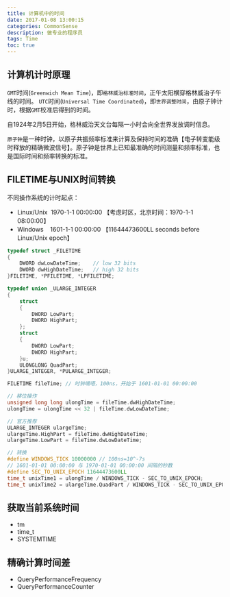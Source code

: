 ```yaml
---
title: 计算机中的时间
date: 2017-01-08 13:00:15
categories: CommonSense
description: 做专业的程序员
tags: Time
toc: true
---
```


## 计算机计时原理
`GMT`时间(`Greenwich Mean Time`)，即`格林威治标准时间`，正午太阳横穿格林威治子午线的时间。
`UTC`时间(`Universal Time Coordinated`)，即`世界调整时间`，由原子钟计时，根据`GMT`校准后得到的时间。

自1924年2月5日开始，格林威治天文台每隔一小时会向全世界发放调时信息。

`原子钟`是一种时钟，以原子共振频率标准来计算及保持时间的准确【电子转变能级时释放的精确微波信号】。原子钟是世界上已知最准确的时间测量和频率标准，也是国际时间和频率转换的标准。

<!-- More -->

## FILETIME与UNIX时间转换
不同操作系统的计时起点：
* Linux/Unix&nbsp;&nbsp;1970-1-1 00:00:00 【考虑时区，北京时间：1970-1-1 08:00:00】
* Windows&nbsp;&nbsp;&nbsp;&nbsp;1601-1-1 00:00:00 【11644473600LL seconds before Linux/Unix epoch】
```c
typedef struct _FILETIME
{
	DWORD dwLowDateTime;	// low 32 bits
	DWORD dwHighDateTime;	// high 32 bits
}FILETIME, *PFILETIME, *LPFILETIME;

typedef union _ULARGE_INTEGER
{
	struct
	{
		DWORD LowPart;
		DWORD HighPart;
	};
	struct
	{
		DWORD LowPart;
		DWORD HighPart;
	}u;
	ULONGLONG QuadPart;
}ULARGE_INTEGER, *PULARGE_INTEGER;

FILETIME fileTime; // 时钟嘀嗒，100ns，开始于 1601-01-01 00:00:00

// 移位操作
unsigned long long ulongTime = fileTime.dwHighDateTime;
ulongTime = ulongTime << 32 | fileTime.dwLowDateTime;

// 官方推荐
ULARGE_INTEGER ulargeTime;
ulargeTime.HighPart = fileTime.dwHighDateTime;
ulargeTime.LowPart = fileTime.dwLowDateTime;

// 转换
#define WINDOWS_TICK 10000000 // 100ns=10^-7s
// 1601-01-01 00:00:00 与 1970-01-01 00:00:00 间隔的秒数
#define SEC_TO_UNIX_EPOCH 11644473600LL 
time_t unixTime1 = ulongTime / WINDOWS_TICK - SEC_TO_UNIX_EPOCH;
time_t unixTime2 = ulargeTime.QuadPart / WINDOWS_TICK - SEC_TO_UNIX_EPOCH;
```

## 获取当前系统时间
* tm
* time_t
* SYSTEMTIME

## 精确计算时间差
* QueryPerformanceFrequency
* QueryPerformanceCounter

